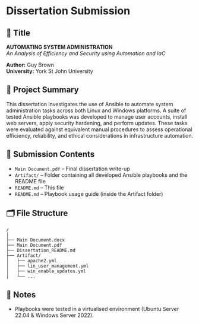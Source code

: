 # Dissertation Submission

## 📘 Title
**AUTOMATING SYSTEM ADMINISTRATION**  
*An Analysis of Efficiency and Security using Automation and IaC*

**Author:** Guy Brown  
**University:** York St John University

## 📄 Project Summary
This dissertation investigates the use of Ansible to automate system administration tasks across both Linux and Windows platforms. A suite of tested Ansible playbooks was developed to manage user accounts, install web servers, apply security hardening, and perform updates. These tasks were evaluated against equivalent manual procedures to assess operational efficiency, reliability, and ethical considerations in infrastructure automation.

## 📂 Submission Contents

- `Main Document.pdf` – Final dissertation write-up
- `Artifact/` – Folder containing all developed Ansible playbooks and the README file
- `README.md` – This file
- `README.md` – Playbook usage guide (inside the Artifact folder)


## 🗂️ File Structure

```
/
│
├── Main Document.docx
├── Main Document.pdf
├── Dissertation_README.md
├── Artifact/
│   ├── apache2.yml
│   ├── lin_user_management.yml
│   ├── win_enable_updates.yml
│   └── ...
```

## 📝 Notes

- Playbooks were tested in a virtualised environment (Ubuntu Server 22.04 & Windows Server 2022).
